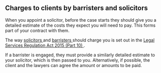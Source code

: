 ##  Charges to clients by barristers and solicitors

When you appoint a solicitor, before the case starts they should give you a
detailed estimate of the costs they expect you will need to pay. This forms
part of your contract with them.

The way [ solicitors
](https://www.citizensinformation.ie/en/justice/courtroom/solicitors/) and [
barristers
](https://www.citizensinformation.ie/en/justice/courtroom/barristers/) should
charge you is set out in the [ Legal Services Regulation Act 2015 (Part 10)
](http://www.irishstatutebook.ie/eli/2015/act/65/section/138/enacted/en/html%22%20/l%20%22part10)
.

If a barrister is engaged, they must provide a similarly detailed estimate to
your solicitor, which is then passed to you. Alternatively, if possible, the
client and the lawyers can agree the amount or amounts to be paid.
